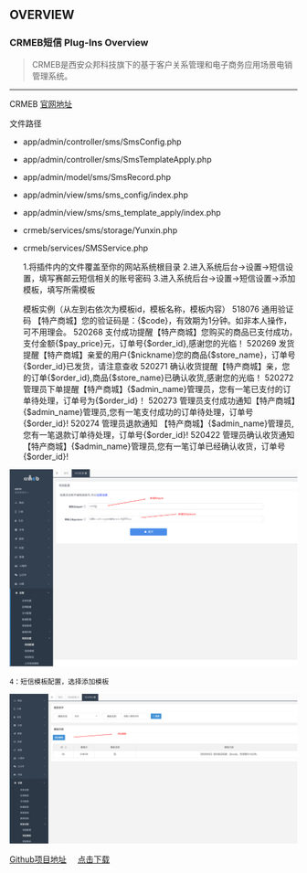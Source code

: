 ## OVERVIEW

### CRMEB短信 Plug-Ins Overview

>CRMEB是西安众邦科技旗下的基于客户关系管理和电子商务应用场景电销管理系统。
------
CRMEB [官网地址](https://www.crmeb.com)
	
文件路径

-	app/admin/controller/sms/SmsConfig.php
-	app/admin/controller/sms/SmsTemplateApply.php
-	app/admin/model/sms/SmsRecord.php
-	app/admin/view/sms/sms_config/index.php
-	app/admin/view/sms/sms_template_apply/index.php
-	crmeb/services/sms/storage/Yunxin.php
-	crmeb/services/SMSService.php

	1.将插件内的文件覆盖至你的网站系统根目录
	2.进入系统后台->设置->短信设置，填写赛邮云短信相关的账号密码
	3.进入系统后台->设置->短信设置->添加模板，填写所需模板

	模板实例（从左到右依次为模板id，模板名称，模板内容）
			518076   通用验证码 【特产商城】您的验证码是：{$code}，有效期为1分钟。如非本人操作，可不用理会。
			520268   支付成功提醒【特产商城】您购买的商品已支付成功，支付金额{$pay_price}元，订单号{$order_id},感谢您的光临！
			520269  发货提醒【特产商城】亲爱的用户{$nickname}您的商品{$store_name}，订单号{$order_id}已发货，请注意查收
			520271  确认收货提醒【特产商城】亲，您的订单{$order_id},商品{$store_name}已确认收货,感谢您的光临！
			520272  管理员下单提醒【特产商城】{$admin_name}管理员，您有一笔已支付的订单待处理，订单号为{$order_id}！
			520273  管理员支付成功通知【特产商城】{$admin_name}管理员,您有一笔支付成功的订单待处理，订单号{$order_id}!
			520274  管理员退款通知 【特产商城】{$admin_name}管理员,您有一笔退款订单待处理，订单号{$order_id}!
			520422  管理员确认收货通知【特产商城】{$admin_name}管理员,您有一笔订单已经确认收货，订单号{$order_id}!

![Submail](./markdown/1.png)

	4：短信模板配置，选择添加模板

![Submail](./markdown/2.png)


[Github项目地址](https://github.com/submail-developers/crmeb_sms) &nbsp;&nbsp;&nbsp; [点击下载](https://github.com/submail-developers/crmeb_sms/archive/master.zip)

